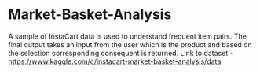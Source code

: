 # Market-Basket-Analysis
A sample of InstaCart data is used to understand frequent item pairs.
The final output takes an input from the user which is the product and based on the selection corresponding consequent is returned.
Link to dataset - https://www.kaggle.com/c/instacart-market-basket-analysis/data
